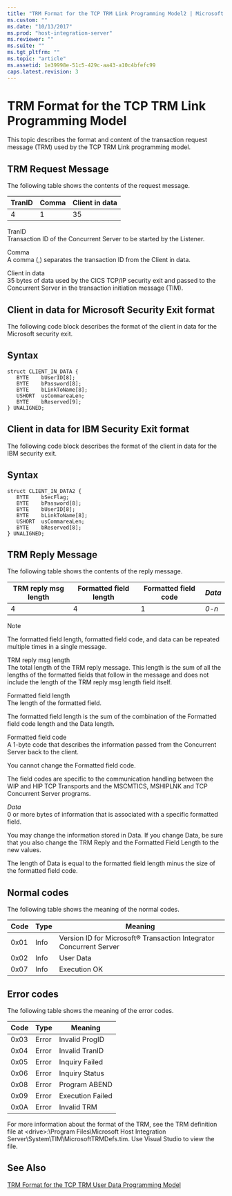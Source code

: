 ```yaml
---
title: "TRM Format for the TCP TRM Link Programming Model2 | Microsoft Docs"
ms.custom: ""
ms.date: "10/13/2017"
ms.prod: "host-integration-server"
ms.reviewer: ""
ms.suite: ""
ms.tgt_pltfrm: ""
ms.topic: "article"
ms.assetid: 1e39998e-51c5-429c-aa43-a10c4bfefc99
caps.latest.revision: 3
---
```

# TRM Format for the TCP TRM Link Programming Model
This topic describes the format and content of the transaction request message (TRM) used by the TCP TRM Link programming model.  
  
## TRM Request Message  
 The following table shows the contents of the request message.  
  
|TranID|Comma|Client in data|  
|------------|-----------|--------------------|  
|4|1|35|  
  
 TranID  
 Transaction ID of the Concurrent Server to be started by the Listener.  
  
 Comma  
 A comma (,) separates the transaction ID from the Client in data.  
  
 Client in data  
 35 bytes of data used by the CICS TCP/IP security exit and passed to the Concurrent Server in the transaction initiation message (TIM).  
  
## Client in data for Microsoft Security Exit format  
 The following code block describes the format of the client in data for the Microsoft security exit.  
  
## Syntax  
  
```  
struct CLIENT_IN_DATA {  
   BYTE    bUserID[8];  
   BYTE    bPassword[8];  
   BYTE    bLinkToName[8];  
   USHORT  usCommareaLen;  
   BYTE    bReserved[9];  
} UNALIGNED;  
```  
  
## Client in data for IBM Security Exit format  
 The following code block describes the format of the client in data for the IBM security exit.  
  
## Syntax  
  
```  
struct CLIENT_IN_DATA2 {  
   BYTE    bSecFlag;  
   BYTE    bPassword[8];  
   BYTE    bUserID[8];  
   BYTE    bLinkToName[8];  
   USHORT  usCommareaLen;  
   BYTE    bReserved[8];  
} UNALIGNED;  
```  
  
## TRM Reply Message  
 The following table shows the contents of the reply message.  
  
|TRM reply msg length|Formatted field length|Formatted field code|*Data*|  
|--------------------------|----------------------------|--------------------------|------------|  
|4|4|1|*0-n*|  
  
> [!NOTE]
>  The formatted field length, formatted field code, and data can be repeated multiple times in a single message.  
  
 TRM reply msg length  
 The total length of the TRM reply message. This length is the sum of all the lengths of the formatted fields that follow in the message and does not include the length of the TRM reply msg length field itself.  
  
 Formatted field length  
 The length of the formatted field.  
  
 The formatted field length is the sum of the combination of the Formatted field code length and the Data length.  
  
 Formatted field code  
 A 1-byte code that describes the information passed from the Concurrent Server back to the client.  
  
 You cannot change the Formatted field code.  
  
 The field codes are specific to the communication handling between the WIP and HIP TCP Transports and the MSCMTICS, MSHIPLNK and TCP Concurrent Server programs.  
  
 *Data*  
 0 or more bytes of information that is associated with a specific formatted field.  
  
 You may change the information stored in Data. If you change Data, be sure that you also change the TRM Reply and the Formatted Field Length to the new values.  
  
 The length of Data is equal to the formatted field length minus the size of the formatted field code.  
  
## Normal codes  
 The following table shows the meaning of the normal codes.  
  
|Code|Type|Meaning|  
|----------|----------|-------------|  
|0x01|Info|Version ID for Microsoft® Transaction Integrator Concurrent Server|  
|0x02|Info|User Data|  
|0x07|Info|Execution OK|  
  
## Error codes  
 The following table shows the meaning of the error codes.  
  
|Code|Type|Meaning|  
|----------|----------|-------------|  
|0x03|Error|Invalid ProgID|  
|0x04|Error|Invalid TranID|  
|0x05|Error|Inquiry Failed|  
|0x06|Error|Inquiry Status|  
|0x08|Error|Program ABEND|  
|0x09|Error|Execution Failed|  
|0x0A|Error|Invalid TRM|  
  
 For more information about the format of the TRM, see the TRM definition file at \<drive>:\Program Files\Microsoft Host Integration Server\System\TIM\MicrosoftTRMDefs.tim. Use Visual Studio to view the file.  
  
## See Also  
 [TRM Format for the TCP TRM User Data Programming Model](../core/trm-format-for-the-tcp-trm-user-data-programming-model.md)
